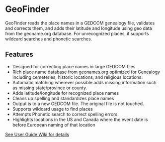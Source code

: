 # GeoFinder 
GeoFinder reads the place names in a GEDCOM genealogy file, validates and corrects them, and adds their latitude and longitude using geo data from the  geoname.org database.  For unrecognized places, it supports wildcard searches and phonetic searches.    

<a name="features"></a>
## Features  
* Designed for correcting place names in large GEDCOM files
* Rich place name database from geonames.org optimized for Genealogy including cemeteries, historic locations, and religious locations.
* Automatic matching wherever possible adds missing information such as missing state/province or county.
* Adds latitude/longitude for recognized place names
* Cleans up spelling and standardizes place names
* Output is to a new GEDCOM file.  The original file is not touched.
* Supports wildcard usage to find places
* Attempts Phonetic search to correct spelling errors
* Highlights locations in the US and Canada where the event date is before European naming of that location
   
[See User Guide Wiki for details](https://github.com/corb555/GeoFinder/wiki/User-Guide)
